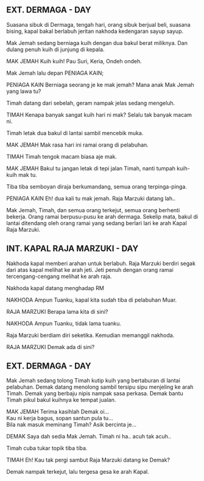 ## EXT. DERMAGA - DAY

Suasana sibuk di Dermaga, tengah hari, orang sibuk berjual beli, suasana bising, kapal bakal berlabuh jeritan nakhoda kedengaran sayup sayup.

Mak Jemah sedang berniaga kuih dengan dua bakul berat miliknya. Dan dulang penuh kuih di junjung di kepala.

MAK JEMAH
Kuih kuih! Pau Suri, Keria, Ondeh ondeh.

Mak Jemah lalu depan PENIAGA KAIN;

PENIAGA KAIN
Berniaga seorang je ke mak jemah?
Mana anak Mak Jemah yang lawa tu?

Timah datang dari sebelah, geram nampak jelas sedang mengeluh.

TIMAH
Kenapa banyak sangat kuih hari ni mak?
Selalu tak banyak macam ni.

Timah letak dua bakul di lantai sambil mencebik muka.

MAK JEMAH
Mak rasa hari ini ramai orang di pelabuhan.

TIMAH
Timah tengok macam biasa aje mak.

MAK JEMAH
Bakul tu jangan letak di tepi jalan Timah, nanti tumpah kuih-kuih mak tu.

Tiba tiba semboyan diraja berkumandang, semua orang terpinga-pinga.

PENIAGA KAIN
Eh! dua kali tu mak jemah. Raja Marzuki datang lah..

Mak Jemah, Timah, dan semua orang terkejut, semua orang berhenti bekerja. Orang ramai berpusu-pusu ke arah dermaga. Sekelip mata, bakul di lantai ditendang oleh orang ramai yang sedang berlari lari ke arah Kapal Raja Marzuki.

## INT. KAPAL RAJA MARZUKI - DAY

Nakhoda kapal memberi arahan untuk berlabuh. Raja Marzuki berdiri segak dari atas kapal melihat ke arah jeti. Jeti penuh dengan orang ramai tercengang-cengang melihat ke arah raja.

Nakhoda kapal datang menghadap RM

NAKHODA
Ampun Tuanku, kapal kita sudah tiba di pelabuhan Muar.

RAJA MARZUKI
Berapa lama kita di sini?

NAKHODA
Ampun Tuanku, tidak lama tuanku.

Raja Marzuki berdiam diri seketika. Kemudian memanggil nakhoda.

RAJA MARZUKI
Demak ada di sini?

## EXT. DERMAGA - DAY

Mak Jemah sedang tolong Timah kutip kuih yang bertaburan di lantai pelabuhan. Demak datang menolong sambil tersipu sipu menjeling ke arah Timah. Demak yang berbaju nipis nampak sasa perkasa. Demak bantu Timah pikul bakul kuihnya ke tempat jualan.

MAK JEMAH
Terima kasihlah Demak oi...  
Kau ni kerja bagus, sopan santun pula tu...  
Bila nak masuk meminang Timah? Asik bercinta je...

DEMAK
Saya dah sedia Mak Jemah. Timah ni ha.. acuh tak acuh..

Timah cuba tukar topik tiba tiba.

TIMAH
Eh! Kau tak pergi sambut Raja Marzuki datang ke Demak?

Demak nampak terkejut, lalu tergesa gesa ke arah Kapal.

